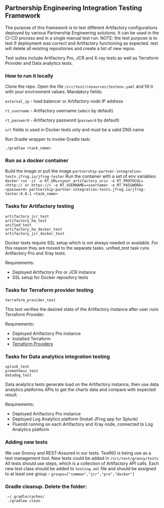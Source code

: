 ## Partnership Engineering Integration Testing Framework

The purpose of this framework is to test different Artifactory configurations deployed by various Partnership Engineering solutions.
It can be used in the CI-CD process and in a single manual test run.
NOTE: the test purpose is to test if deployment was correct and Artifactory functioning as expected. 
test will delete all existing repositories and create a list of new repos. 

Test suites include Artifactory Pro, JCR and X-ray tests as well as Terraform Provider and Data analytics tests.    

### How to run it locally
Clone the repo. Open the file ```/src/test/resources/testenv.yaml``` and fill it with your environment values. Mandatory fields: 

`external_ip` - load balancer or Artifactory node IP address

`rt_username` - Artifactory username (`admin` by default)

`rt_password` - Artifactory password (`password` by default)

`url` fields is used in Docker tests only and must be a valid DNS name

Run Gradle wrapper to invoke Gradle task: 
```
./gradlew <task_name>
```

### Run as a docker container
Build the image or pull the image ``partnership-partner-integration-tests.jfrog.io/jfrog-tester``
Run the container with a set of env variables:
``docker run -it -e RT_URL=<your_artifactory_uri> -e RT_PROTOCOL=<http:// or https://> -e RT_USERNAME=<username> -e RT_PASSWORD=<password> partnership-partner-integration-tests.jfrog.io/jfrog-tester:0.0.1 <task_name>``


### Tasks for Artifactory testing
```
artifactory_jcr_test
artifactory_ha_test
unified_test
artifactory_ha_docker_test
artifactory_jcr_docker_test
```
Docker tests require SSL setup which is not always needed or available.
For this reason they are moved to the separate tasks. 
unified_test task runs Artifactory Pro and Xray tests.  

Requirements: 
- Deployed Artifactory Pro or JCR instance
- SSL setup for Docker repository tests

### Tasks for Terraform provider testing
```
terraform_provider_test
```
This test verifies the desired state of the Artifactory instance after user runs Terraform Provider.

Requirements: 
- Deployed Artifactory Pro instance
- Installed Terraform
- [Terraform Providers](https://github.com/jfrog/terraform-provider-artifactory)   

### Tasks for Data analytics integration testing
```
splunk_test
prometheus_test
datadog_test
```
Data analytics tests generate load on the Artifactory instance, then use data analytics platforms APIs to get the charts 
data and compare with expected result.

Requirements: 
- Deployed Artifactory Pro instance
- Deployed Log Analytics platform (Install JFrog app for Splunk)
- Fluentd running on each Artifactory and Xray node, connected to Log Analytics platform

### Adding new tests
We use Groovy and REST-Assured in our tests. TestNG is being use as a test management tool. 
New tests could be added in `/src/test/groovy/tests`
All tests should use steps, which is a collection of Artifactory API calls. 
Each new test class should be added to `testing.xml` file and should be assigned to at least one group - ```groups=["common","jcr","pro","docker"]```

### Gradle cleanup. Delete the folder:
```
 ~/.gradle/caches/
 ./gradlew clean
```
